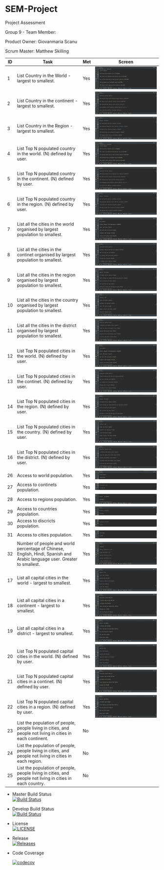 # SEM-Project
Project Assessment

Group 9 - Team Member:

Product Owner: Giovanmaria Scanu

Scrum Master: Matthew Skilling


| ID | Task                                                                                                                     | Met | Screen                   |
|----|--------------------------------------------------------------------------------------------------------------------------|-----|--------------------------|
| 1  | List Country in the World - largest to smallest.                                                                         | Yes | ![](Screen/Req1&4.png)   |
| 2  | List Country in the continent - largest to smallest.                                                                     | Yes | ![](Screen/Req2&5.png)   |
| 3  | List Country in the Region - largest to smallest.                                                                        | Yes | ![](Screen/Req3&6.png)   |
| 4  | List Top N populated country in the world. (N) defined by user.                                                          | Yes | ![](Screen/Req1&4.png)   |
| 5  | List Top N populated country in the continent. (N) defined by user.                                                      | Yes | ![](Screen/Req2&5.png)   |
| 6  | List Top N populated country in the region. (N) defined by user.                                                         | Yes | ![](Screen/Req3&6.png)   |
| 7  | List all the cities in the world organised by largest population to smallest.                                            | Yes | ![](Screen/Req7&12.png)  |
| 8  | List all the cities in the continet organised by largest population to smallest.                                         | Yes | ![](Screen/Req8&13.png)  |
| 9  | List all the cities in the region organised by largest population to smallest.                                           | Yes | ![](Screen/Req9&14.png)  |
| 10 | List all the cities in the country organised by largest population to smallest.                                          | Yes | ![](Screen/Req10&15.png) |
| 11 | List all the cities in the district organised by largest population to smallest.                                         | Yes | ![](Screen/Req11&16.png) |
| 12 | List Top N populated cities in the world. (N) defined by user.                                                           | Yes | ![](Screen/Req7&12.png)  |
| 13 | List Top N populated cities in the continet. (N) defined by user.                                                        | Yes | ![](Screen/Req8&13.png)  |
| 14 | List Top N populated cities in the region. (N) defined by user.                                                          | Yes | ![](Screen/Req9&14.png)  |
| 15 | List Top N populated cities in the country. (N) defined by user.                                                         | Yes | ![](Screen/Req10&15.png) |
| 16 | List Top N populated cities in the district. (N) defined by user.                                                        | Yes | ![](Screen/Req11&16.png) |
| 26 | Access to world population.                                                                                              | Yes | ![](Screen/Req26.png)    |
| 27 | Access to continets population.                                                                                          | Yes | ![](Screen/Req27.png)    |
| 28 | Access to regions population.                                                                                            | Yes | ![](Screen/Req28.png)    |
| 29 | Access to countries population.                                                                                          | Yes | ![](Screen/Req29.png)    |
| 30 | Access to discricts population.                                                                                          | Yes | ![](Screen/Req30.png)    |
| 31 | Access to cities population.                                                                                             | Yes | ![](Screen/Req31.png)    |
| 32 | Number of people and world percentage of Chinese, English, Hindi, Spanish and Arabic language user. Greater to smallest. | Yes | ![](Screen/Language.png) |
| 17 | List all capital cities in the world - largest to smallest.                                                              | Yes | ![](Screen/Req17&20.png) |
| 18 | List all capital cities in a continent - largest to smallest.                                                            | Yes | ![](Screen/Req18&21.png) |
| 19 | List all capital cities in a district - largest to smallest.                                                             | Yes | ![](Screen/Req19&22.png) |
| 20 | List Top N populated capital cities in the world. (N) defined by user.                                                   | Yes | ![](Screen/Req17&20.png) |
| 21 | List Top N populated capital cities in a continet. (N) defined by user.                                                  | Yes | ![](Screen/Req18&21.png) |
| 22 | List Top N populated capital cities in a region. (N) defined by user.                                                    | Yes | ![](Screen/Req19&22.png) |
| 23 | List the population of people, people living in cities, and people not living in cities in each continent.               | No  |     |
| 24 | List the population of people, people living in cities, and people not living in cities in each region.                  | No  |     |
| 25 | List the population of people, people living in cities, and people not living in cities in each country.                 | No  |     |


- Master Build Status  
  [![Build Status](https://travis-ci.com/KaitlinCarlon/SEM-Project.svg?branch=master)](https://travis-ci.com/KaitlinCarlon/SEM-Project)


- Develop Build Status   
  [![Build Status](https://travis-ci.com/KaitlinCarlon/SEM-Project.svg?branch=develop)](https://travis-ci.com/KaitlinCarlon/SEM-Project)


- License  
  [![LICENSE](https://img.shields.io/github/license/KaitlinCarlon/SEM-Project.svg?style=flat-square)](https://github.com/KaitlinCarlon/SEM-Project/blob/master/LICENSE)


- Release  
  [![Releases](https://img.shields.io/github/release/KaitlinCarlon/SEM-Project/all.svg?style=flat-square)](https://github.com/KaitlinCarlon/SEM-Project/releases)
  
- Code Coverage
  
  [![codecov](https://codecov.io/gh/KaitlinCarlon/SEM-Project/branch/develop/graph/badge.svg?token=PYB4QLPIM1)](https://codecov.io/gh/KaitlinCarlon/SEM-Project)
  
